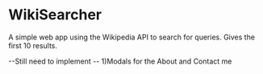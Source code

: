 # WikiSearcher
A simple web app using the Wikipedia API to search for queries. Gives the first 10 results.

--Still need to implement --
1)Modals for the About and Contact me 
